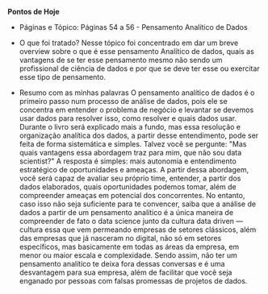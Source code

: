 **Pontos de Hoje**

- Páginas e Tópico: 
	 Páginas 54 a 56 - Pensamento Analítico de Dados

- O que foi tratado?
	 Nesse tópico foi concentrado em dar um breve overview sobre o que é esse pensamento Analítico de dados, quais as vantagens de se ter esse pensamento mesmo não sendo um profissional de ciência de dados e por que se deve ter esse ou exercitar esse tipo de pensamento.

- Resumo com as minhas palavras
	 O pensamento analítico de dados é o primeiro passo num processo de análise de dados, pois ele se concentra em entender o problema de negócio e levantar se devemos usar dados para resolver isso, como resolver e quais dados usar. Durante o livro será explicado mais a fundo, mas essa resolução e organização analítica dos dados, a partir desse entendimento, pode ser feita de forma sistemática e simples. Talvez você se pergunte: "Mas quais vantagens essa abordagem traz para mim, que não sou data scientist?" A resposta é simples: mais autonomia e entendimento estratégico de oportunidades e ameaças. A partir dessa abordagem, você será capaz de avaliar seu próprio time, entender, a partir dos dados elaborados, quais oportunidades podemos tomar, além de compreender ameaças em potencial dos concorrentes. No entanto, caso isso não seja suficiente para te convencer, saiba que a análise de dados a partir de um pensamento analítico é a única maneira de compreender de fato o data science junto da cultura data driven — cultura essa que vem permeando empresas de setores clássicos, além das empresas que já nasceram no digital, não só em setores específicos, mas basicamente em todas as áreas da empresa, em menor ou maior escala e complexidade. Sendo assim, não ter um pensamento analítico te deixa fora dessas conversas e é uma desvantagem para sua empresa, além de facilitar que você seja enganado por pessoas com falsas promessas de projetos de dados.
